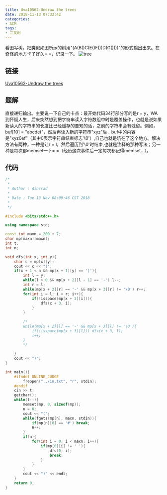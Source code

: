 ```yaml
---
title: Uva10562-Undraw the trees
date: 2018-11-13 07:33:42
categories:
- ACM
tags:
- 二叉树
---
```

看图写树。把类似如图所示的树用"(A(B()C(E()F())D(G())))"的形式输出出来。在奇怪的地方卡了好久= =，记录一下。
![tree](/tree.png)
## 链接
[Uva10562-Undraw the trees](https://vjudge.net/problem/UVA-10562)

## 题解
直接递归输出。主要说一下自己的卡点：最开始代码34行部分写的是r = y，WA到怀疑人生，后来突然想到把字符串读入字符数组中时是覆盖操作，也就是说如果新读入的字符串的长度比已经缓存的要短的话，之前的字符串会有残留。例如，buf[10] = "abcdef"，然后再读入新的字符串"xyz"后，buf中的内容是"xyz0ef"（其中0表示字符串结束标志'\0'）,自己也就是坑在了这个地方。解决方法有两种，一种是让r = l，然后遍历到'\0'时结束,也就是注释的那种写法；另一种是每次都memset一下= =（经历这次事件后一定每次都记得memset...）。

## 代码
```C++
/*
 *
 * Author : Aincrad
 *
 * Date : Tue 13 Nov 08:09:46 CST 2018
 *
 */

#include <bits/stdc++.h>

using namespace std;

const int maxn = 200 + 7;
char mp[maxn][maxn];
int t;
int n;

void dfs(int x, int y){
	char c = mp[x][y];
	cout << c << "(";
	if(x + 1 < n && mp[x + 1][y] == '|'){
		int l = y;
		while(l > 0 && mp[x + 2][l - 1] == '-') l--;
		int r = l;
		while(mp[x + 2][r] == '-' && mp[x + 3][r] != '\0') r++;
		for(int i = l; i < r; i++){
			if(!isspace(mp[x + 3][i])){
				dfs(x + 3, i);
			}
		}
		
		/*
		while(mp[x + 2][l] == '-' && mp[x + 3][l] != '\0'){
			if(!isspace(mp[x + 3][l])) dfs(x + 3, l);
			l++;
		}
		*/

	}
	cout << ")";
}

int main(){
	#ifndef ONLINE_JUDGE
		freopen("../in.txt", "r", stdin);
	#endif
	cin >> t;
	getchar();
	while(t--){
		memset(mp, 0, sizeof(mp));
		n = 0;
		cout << "(";
		while(fgets(mp[n], maxn, stdin)){
			if(mp[n][0] == '#') break;
			n++;
		}
		if(n){
			for(int i = 0; i < maxn; i++){
				if(mp[0][i] != ' '){
					dfs(0, i);
					break;
				}
			}
		}
		cout << ")" << endl;
	}
	return 0;
}
```